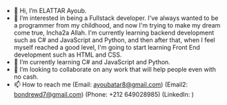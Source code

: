 - 👋 Hi, I’m ELATTAR Ayoub.
- 👀 I’m interested in being a Fullstack developer. I've always wanted to be a programmer from my childhood, and now I'm trying to make my dream come true, Incha2a Allah. I'm currently learning backend development such as C# and JavaScript and Python, and then after that, when I feel myself reached a good level, I'm going to start learning Front End development such as HTML and CSS.
- 🌱 I’m currently learning C# and JavaScript and Python.
- 💞️ I’m looking to collaborate on any work that will help people even with no cash.
- 📫 How to reach me (Email: ayoubatar8@gmail.com) (Email2: bondrewd7@gmail.com) (Phone: +212 649028985) (LinkedIn: )

<!---
ELATTAR-Ayoub/ELATTAR-Ayoub is a ✨ special ✨ repository because its `README.md` (this file) appears on your GitHub profile.
You can click the Preview link to take a look at your changes.
--->
